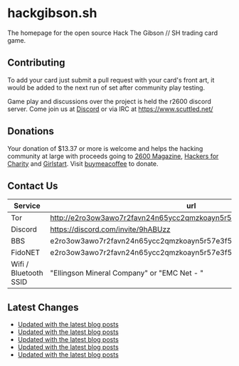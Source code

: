 # hackgibson.sh
The homepage for the open source Hack The Gibson // SH trading card game.


## Contributing

To add your card just submit a pull request with your card's front art, it would be added to the next run of set after community play testing.

Game play and discussions over the project is held the r2600 discord server. Come join us at [Discord](https://discord.com/invite/9hABUzz) or via IRC at https://www.scuttled.net/


## Donations

Your donation of $13.37 or more is welcome and helps the hacking community at large with proceeds going to [2600 Magazine](https://2600.com/), [Hackers for Charity](https://hackersforcharity.org) and [Girlstart](https://girlstart.org).  Visit [buymeacoffee](https://www.buymeacoffee.com/hackgibson.sh) to donate.


## Contact Us

Service | url
-|-
Tor | http://e2ro3ow3awo7r2favn24n65ycc2qmzkoayn5r57e3f56nvjwdcgg32ad.onion
Discord | https://discord.com/invite/9hABUzz
BBS | e2ro3ow3awo7r2favn24n65ycc2qmzkoayn5r57e3f56nvjwdcgg32ad.onion:23
FidoNET | e2ro3ow3awo7r2favn24n65ycc2qmzkoayn5r57e3f56nvjwdcgg32ad.onion:24554
Wifi / Bluetooth SSID | "Ellingson Mineral Company" or "EMC Net - <fidonet address>"

## Latest Changes
<!-- BLOG-POST-LIST:START -->
- [Updated with the latest blog posts](https://github.com/DFW2600/hackgibson.sh/commit/e4480c255787c9adaba5b4461259b97de04700ef)
- [Updated with the latest blog posts](https://github.com/DFW2600/hackgibson.sh/commit/8bd32ef1c474a5a826cf510b36c00db8407923dc)
- [Updated with the latest blog posts](https://github.com/DFW2600/hackgibson.sh/commit/e759bb84d8d8977edde06d5e1a0dfc50b0803707)
- [Updated with the latest blog posts](https://github.com/DFW2600/hackgibson.sh/commit/c7effb8f47711a4d1dea9a86b6db1567dae0c593)
- [Updated with the latest blog posts](https://github.com/DFW2600/hackgibson.sh/commit/d96117077d8b37b76e033aa433f8a5209a3f3542)
<!-- BLOG-POST-LIST:END -->
